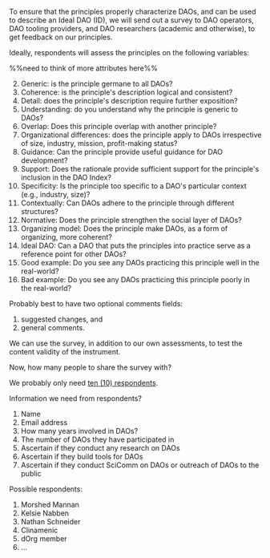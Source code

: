 To ensure that the principles properly characterize DAOs, and can be used to describe an Ideal DAO (ID), we will send out a survey to DAO operators, DAO tooling providers, and DAO researchers (academic and otherwise), to get feedback on our principles.


Ideally, respondents will assess the principles on the following variables:

%%need to think of more attributes here%%

2. Generic: is the principle germane to all DAOs?
3. Coherence: is the principle's description logical and consistent?
4. Detail: does the principle's description require further exposition?
5. Understanding: do you understand why the principle is generic to DAOs?
6. Overlap: Does this principle overlap with another principle?
7. Organizational differences: does the principle apply to DAOs irrespective of size, industry, mission, profit-making status?
8. Guidance: Can the principle provide useful guidance for DAO development?
9. Support: Does the rationale provide sufficient support for the principle's inclusion in the DAO Index?
10. Specificity: Is the principle too specific to a DAO's particular context (e.g., industry, size)?
11. Contextually: Can DAOs adhere to the principle through different structures?
12. Normative: Does the principle strengthen the social layer of DAOs?
12. Organizing model: Does the principle make DAOs, as a form of organizing, more coherent?
13. Ideal DAO: Can a DAO that puts the principles into practice serve as a reference point for other DAOs?
14. Good example: Do you see any DAOs practicing this principle well in the real-world?
14. Bad example: Do you see any DAOs practicing this principle poorly in the real-world?




Probably best to have two optional comments fields: 

1. suggested changes, and 
2. general comments.

We can use the survey, in addition to our own assessments, to test the content validity of the instrument.

Now, how many people to share the survey with?

We probably only need [ten (10) respondents](https://www.perplexity.ai/search/how-many-experts-RUgauAP0RT.9UtVhBsH3YQ).

Information we need from respondents?

1. Name
2. Email address
3. How many years involved in DAOs?
4. The number of DAOs they have participated in
5. Ascertain if they conduct any research on DAOs
5. Ascertain if they build tools for DAOs
5. Ascertain if they conduct SciComm on DAOs or outreach of DAOs to the public

Possible respondents:

1. Morshed Mannan
2. Kelsie Nabben
3. Nathan Schneider
4. Clinamenic
5. dOrg member
6. ...




